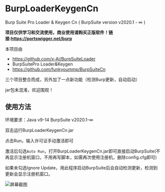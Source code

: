 # BurpLoaderKeygenCn
Burp Suite Pro Loader &amp; Keygen Cn ( BurpSuite version v2020.1 - ∞ )

**项目仅供学习和交流使用，商业使用请购买正版软件！链接:https://portswigger.net/burp**

本项目由
- https://github.com/x-Ai/BurpSuiteLoader
- BurpSuitePro Loader&Keygen
- https://github.com/funkyoummp/BurpSuiteCn

三个项目整合而成，另外加了一点新功能（检测Burp更新，自动启动）

jar包未混淆，欢迎围观！

## 使用方法
环境要求：Java v9-14   BurpSuite v2020.1-∞

双击运行BurpLoaderKeygenCn.jar

点击Run，输入许可证手动激活即可

激活后勾选`Auto Run`，打开BurpLoaderKeygenCn.jar即可直接启动BurpSuite(不再显示注册机窗口，不用再写脚本，如需再次使用注册机，删除config.cfg即可)

如果未勾选Ignore Update，用此程序启动BurpSuite后会自动检测更新，检测到更新会显示注册机窗口。

![屏幕截图](https://raw.githubusercontent.com/h3110w0r1d-y/BurpLoaderKeygen/main/screenshot.png)
